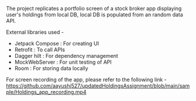 The project replicates a portfolio screen of a stock broker app displaying user's holdings from local DB, local DB is populated from an random data API.

External libraries used -

- Jetpack Compose : For creating UI
- Retrofit : To call APIs
- Dagger hilt : For dependency management
- MockWebServer : For unit testing of API
- Room : For storing data locally

For screen recording of the app, please refer to the following link -
https://github.com/aayushj527/updatedHoldingsAssignment/blob/main/sample/Holdings_app_recording.mp4
